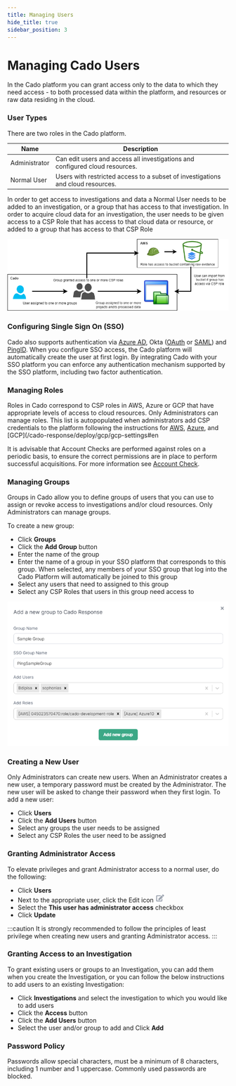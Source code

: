 ```yaml
---
title: Managing Users
hide_title: true
sidebar_position: 3
---
```

# Managing Cado Users
In the Cado platform you can grant access only to the data to which they need access - to both processed data within the platform, and resources or raw data residing in the cloud. 

### User Types
There are two roles in the Cado platform. 

| Name | Description |
| ---- | ----------- |
| Administrator | Can edit users and access all investigations and configured cloud resources. |
| Normal User | Users with restricted access to a subset of investigations and cloud resources. |

In order to get access to investigations and data a Normal User needs to be added to an investigation, or a group that has access to that investigation. In order to acquire cloud data for an investigation, the user needs to be given access to a CSP Role that has access to that cloud data or resource, or added to a group that has access to that CSP Role


![Users-Groups-Roles](/img/users-groups-roles.png)

### Configuring Single Sign On (SSO)
Cado also supports authentication via [Azure AD](sso/azure-ad.md), Okta ([OAuth](sso/okta.md) or [SAML](sso/okta_saml.md)) and [PingID](sso/ping_saml.md). When you configure SSO access, the Cado platform will automatically create the user at first login. By integrating Cado with your SSO platform you can enforce any authentication mechanism supported by the SSO platform, including two factor authentication.

### Managing Roles
Roles in Cado correspond to CSP roles in AWS, Azure or GCP that have appropriate levels of access to cloud resources. Only Administrators can manage roles. This list is autopopulated when administrators add CSP credentials to the platform following the instructions for [AWS](/cado-response/deploy/aws/iam/cross-account-creation#adding-the-role-to-cado), [Azure](/cado-response/deploy/azure/azure-cross-tenancy-subscriptions#registering-credentials-within-cado), and [GCP](/cado-response/deploy/gcp/gcp-settings#en

It is advisable that Account Checks are performed against roles on a periodic basis, to ensure the correct permissions are in place to perform successful acquisitions. For more information see [Account Check](/cado-response/manage/monitoring#account-check).

### Managing Groups
Groups in Cado allow you to define groups of users that you can use to assign or revoke access to investigations and/or cloud resources. Only Administrators can manage groups. 

To create a new group:
- Click **Groups**
- Click the **Add Group** button
- Enter the name of the group
- Enter the name of a group in your SSO platform that corresponds to this group. When selected, any members of your SSO group that log into the Cado Platform will automatically be joined to this group
- Select any users that need to assigned to this group
- Select any CSP Roles that users in this group need access to

![Groups](/img/groups.png)

### Creating a New User
Only Administrators can create new users.  When an Administrator creates a new user, a temporary password must be created by the Administrator.  The new user will be asked to change their password when they first login.
To add a new user:
- Click **Users** 
- Click the **Add Users** button
- Select any groups the user needs to be assigned
- Select any CSP Roles the user need to be assigned

### Granting Administrator Access
To elevate privileges and grant Administrator access to a normal user, do the following:
- Click **Users**
- Next to the appropriate user, click the Edit icon ![Edit](/img/edit.png)
- Select the **This user has administrator access** checkbox
- Click **Update**

:::caution
It is strongly recommended to follow the principles of least privilege when creating new users and granting Administrator access.
:::

### Granting Access to an Investigation
To grant existing users or groups to an Investigation, you can add them when you create the Investigation, or you can follow the below instructions to add users to an existing Investigation:
- Click **Investigations** and select the investigation to which you would like to add users
- Click the **Access** button 
- Click the **Add Users** button
- Select the user and/or group to add and Click **Add**

### Password Policy
Passwords allow special characters, must be a minimum of 8 characters, including 1 number and 1 uppercase.
Commonly used passwords are blocked.
